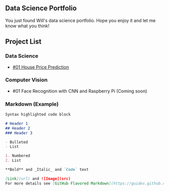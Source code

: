 ## Data Science Portfolio

You just found Will's data science portfolio. Hope you enjoy it and let me know what you think!

## Project List

### Data Science
- [#01 House Price Prediction](house_price_prediction/house_price_prediction.md)

### Computer Vision
- #01 Face Recognition with CNN and Raspberry Pi (Coming soon)

### Markdown (Example)

```markdown
Syntax highlighted code block

# Header 1
## Header 2
### Header 3

- Bulleted
- List

1. Numbered
2. List

**Bold** and _Italic_ and `Code` text

[Link](url) and ![Image](src)
For more details see [GitHub Flavored Markdown](https://guides.github.com/features/mastering-markdown/).
```



